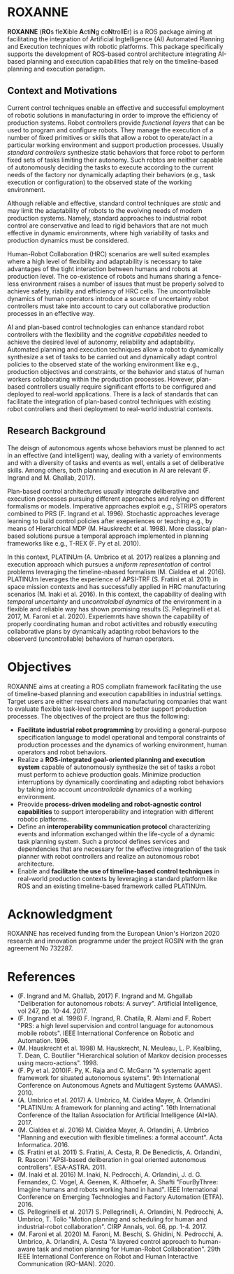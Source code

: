 # ROXANNE

**ROXANNE** (**RO**s fle**X**ible **A**cti**N**g co**N**troll**E**r) is a ROS package aiming at facilitating the integration of Artificial Ingtelligence (AI) Automated Planning and Execution techniques with robotic platforms. This package specifically supports the development of ROS-based control architecture integrating AI-based planning and execution capabilities that rely on the timeline-based planning and execution paradigm.

## Context and Motivations

Current control techniques enable an effective and successful employment of robotic solutions in manufacturing in order to improve the efficiency of production systems. Robot controllers provide _functional layers_ that can be used to program and configure robots. They manage the execution of a number of fixed primitives or skills that allow a robot to operate/act in a particular working environment and support production processes. Usually _standard controllers_ synthesize static behaviors that force robot to perform fixed sets of tasks limiting their autonomy. Such robtos are neither capable of autonomously deciding the tasks to execute according to the current needs of the factory nor dynamically adapting their behaviors (e.g., task execution or configuration) to the observed state of the working environment.

Although reliable and effective, standard control techniques are _static_ and may limit the adaptability of robots to the evolving needs of modern production systems. Namely, standard approaches to industrial robot control are conservative and lead to rigid behaviors that are not much effective in dynamic environments, where high variability of tasks and production dynamics must be considered. 

Human-Robot Collaboration (HRC) scenarios are well suited examples where a high level of flexibility and adaptability is necessary to take advantages of the tight interaction between humans and robots at production level. The co-existence of robots and humans sharing a fence-less environment raises a number of issues that must be properly solved to achieve safety, riability and efficiency of HRC cells. The uncontrollable dynamics of human operators introduce a source of uncertainty robot controllers must take into account to cary out collaborative production processes in an effective way.

AI and plan-based control technologies can enhance standard robot controllers with the flexibility and the _cognitive capabilities_ needed to achieve the desired level of autonomy, reliability and adaptability. Automated planning and execution techniques allow a robot to dynamically synthesize a set of tasks to be carried out and dynamically adapt control policies to the observed state of the working environment like e.g., production objectives and constraints, or the behavior and status of human workers collaborating within the production processes. However, plan-based controllers usually require significant efforts to be configured and deployed to real-world applications. There is a lack of standards that can facilitate the integration of plan-based control techniques with existing robot controllers and theri deployment to real-world industrial contexts.

## Research Background 

The deisgn of autonomous agents whose behaviors must be planned to act in an effective (and intelligent) way, dealing with a variety of environments and with a diversity of tasks and events as well, entails a set of deliberative skills. Among others, both planning and execution in AI are relevant (F. Ingrand and M. Ghallab, 2017). 

Plan-based control architectures usually integrate deliberative and execution processes pursuing different approaches and relying on different formalisms or models. Imperative approaches exploit e.g., STRIPS operators combined to PRS (F. Ingrand et al. 1996). Stochastic approaches leverage learning to build control policies after exeperiences or teaching e.g., by means of Hierarchical MDP (M. Hauskrecht et al. 1998). More classical plan-based solutions pursue a temporal approach implemented in planning frameworks like e.g., T-REX (F. Py et al. 2010).

In this context, PLATINUm (A. Umbrico et al. 2017) realizes a planning and execution approach which pursues a _uniform representation_ of control problems leveraging the timeline-nbased formalism (M. Cialdea et al. 2016). PLATINUm leverages the experience of APSI-TRF (S. Fratini et al. 2011) in space mission contexts and has successfully applied in HRC manufacturing scenarios (M. Inaki et al. 2016). In this context, the capability of dealing with _temporal uncertainty_ and _uncontrolalbel dynamics_ of the environment in a flexible and reliable way has shown promising results (S. Pellegrinelli et al. 2017, M. Faroni et al. 2020). Experiemnts have shown the capability of properly coordinating human and robot activitites and robustly executing collaborative plans by dynamically adapting robot behaviors to the observerd (uncontrollable) behaviors of human operators. 

# Objectives

ROXANNE aims at creating a ROS compliatn framework facilitating the use of timeline-based planning and execution capabilities in industrial settings. Target users are either researchers and manufacturing companies that want to evaluate flexible task-level controllers to better support production processes. The objectives of the project are thus the following:
- **Facilitate industrial robot programming** by providing a general-purpose specification language to model operational and temporal constraints of production processes and the dynamics of working environment, human operators and robot behaviors.
- Realize a **ROS-integrated goal-oriented planning and execution system** capable of autonomously synthesize the set of tasks a robot must perform to achieve production goals. Minimize production interruptions by dynamically coordinating and adapting robot behaviors by taking into account _uncontrollable_ dynamics of a working environment.
- Preovide **process-driven modeling and robot-agnostic control capabilities** to support interoperability and integration with different robotic platforms. 
- Define an **interoperability communication protocol** characterizing events and information exchanged within the life-cycle of a dynamic task planning system. Such a protocol defines services and dependencies that are necessary for the effective integration of the task planner with robot controllers and realize an autonomous robot architecture.
- Enable and **facilitate the use of timeline-based control techniques** in real-world production contexts by leveraging a standard platform like ROS and an existing timeline-based framework called PLATINUm.

# Acknowledgment

ROXANNE has received funding from the European Union's Horizon 2020 research and innovation programme under the project ROSIN with the gran agreement No 732287. 

# References
- (F. Ingrand and M. Ghallab, 2017) F. Ingrand and M. Ghgallab "Deliberation for autonomous robots: A survey". Artificial Intelligence, vol 247, pp. 10-44. 2017.
- (F. Ingrand et al. 1996) F. Ingrand, R. Chatila, R. Alami and F. Robert "PRS: a high level supervision and control language for autonomous mobile robots". IEEE International Conference on Robotic and Automation. 1996.
- (M. Hauskrecht et al. 1998) M. Hauskrecht, N. Meuleau, L. P. Kealbling, T. Dean, C. Boutilier "Hierarchical solution of Markov decision processes using macro-actions". 1998.
- (F. Py et al. 2010)F. Py, K. Raja and C. McGann "A systematic agent framework for situated autonomous systems". 9th International Conference on Autonomous Agnets and Multiagent Systems (AAMAS). 2010.
- (A. Umbrico et al. 2017) A. Umbrico, M. Cialdea Mayer, A. Orlandini "PLATINUm: A framework for planning and acting". 16th International Conference of the Italian Association for Artificial Intelligence (AI*IA). 2017.
- (M. Cialdea et al. 2016) M. Cialdea Mayer, A. Orlandini, A. Umbrico "Planning and execution with flexible timelines: a formal account". Acta Informatica. 2016.
- (S. Fratini et al. 2011) S. Fratini, A. Cesta, R. De Benedictis, A. Orlandini, R. Rasconi "APSI-based deliberation in goal oriented autonomous controllers". ESA-ASTRA. 2011.
- (M. Inaki et al. 2016) M. Inaki, N. Pedrocchi, A. Orlandini, J. d. G. Fernandex, C. Vogel, A. Geenen, K. Althoefer, A. Shafti "FourByThree: Imagine humans and robots working hand in hand". IEEE International Conference on Emerging Technologies and Factory Automation (ETFA). 2016.
- (S. Pellegrinelli et al. 2017) S. Pellegrinelli, A. Orlandini, N. Pedrocchi, A. Umbrico, T. Tolio "Motion planning and scheduling for human and industrial-robot collaboration". CIRP Annals, vol. 66, pp. 1-4. 2017.
- (M. Faroni et al. 2020) M. Faroni, M. Beschi, S. Ghidini, N. Pedrocchi, A. Umbrico, A. Orlandini, A. Cesta "A layered control approach to human-aware task and motion planning for Human-Robot Collaboration". 29th IEEE International Conference on Robot and Human Interactive Communication (RO-MAN). 2020.
